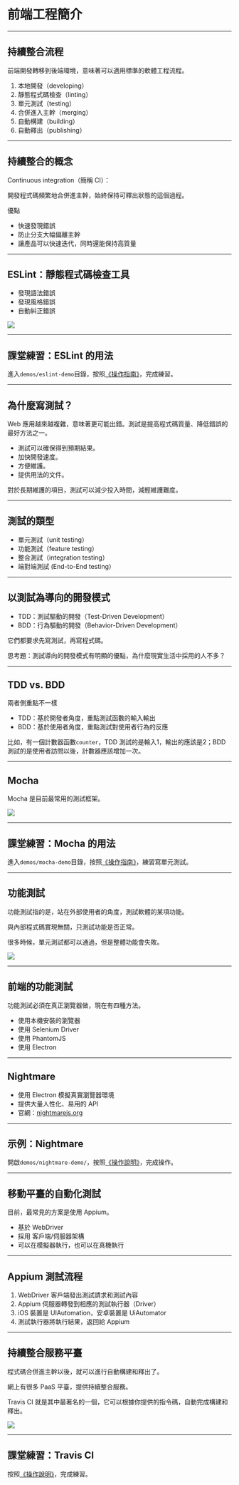 # 前端工程簡介

---

## 持續整合流程

前端開發轉移到後端環境，意味著可以適用標準的軟體工程流程。

1. 本地開發（developing）
1. 靜態程式碼檢查（linting）
1. 單元測試（testing）
1. 合併進入主幹（merging）
1. 自動構建（building）
1. 自動釋出（publishing）

---

## 持續整合的概念

Continuous integration（簡稱 CI）：

開發程式碼頻繁地合併進主幹，始終保持可釋出狀態的這個過程。

優點

- 快速發現錯誤
- 防止分支大幅偏離主幹
- 讓產品可以快速迭代，同時還能保持高質量

---

## ESLint：靜態程式碼檢查工具

- 發現語法錯誤
- 發現風格錯誤
- 自動糾正錯誤

![](./images/eslint.png)

---

## 課堂練習：ESLint 的用法

進入`demos/eslint-demo`目錄，按照[《操作指南》](../demos/README.md#eslint)，完成練習。

---

## 為什麼寫測試？

Web 應用越來越複雜，意味著更可能出錯。測試是提高程式碼質量、降低錯誤的最好方法之一。

- 測試可以確保得到預期結果。
- 加快開發速度。
- 方便維護。
- 提供用法的文件。

對於長期維護的項目，測試可以減少投入時間，減輕維護難度。

---

## 測試的類型

- 單元測試（unit testing）
- 功能測試（feature testing）
- 整合測試（integration testing）
- 端對端測試 (End-to-End testing）

---

## 以測試為導向的開發模式

- TDD：測試驅動的開發（Test-Driven Development）
- BDD：行為驅動的開發（Behavior-Driven Development）

它們都要求先寫測試，再寫程式碼。

思考題：測試導向的開發模式有明顯的優點，為什麼現實生活中採用的人不多？

---

## TDD vs. BDD

兩者側重點不一樣

- TDD：基於開發者角度，重點測試函數的輸入輸出
- BDD：基於使用者角度，重點測試對使用者行為的反應

比如，有一個計數器函數`counter`，TDD 測試的是輸入1，輸出的應該是2；BDD 測試的是使用者訪問以後，計數器應該增加一次。

---

## Mocha

Mocha 是目前最常用的測試框架。

![](./images/mocha.png)

---

## 課堂練習：Mocha 的用法

進入`demos/mocha-demo`目錄，按照[《操作指南》](../demos/README.md#mocha)，練習寫單元測試。

---

## 功能測試

功能測試指的是，站在外部使用者的角度，測試軟體的某項功能。

與內部程式碼實現無關，只測試功能是否正常。

很多時候，單元測試都可以通過，但是整體功能會失敗。

![](./images/functional-test.jpg)

---

## 前端的功能測試

功能測試必須在真正瀏覽器做，現在有四種方法。

- 使用本機安裝的瀏覽器
- 使用 Selenium Driver
- 使用 PhantomJS
- 使用 Electron

---

## Nightmare

- 使用 Electron 模擬真實瀏覽器環境
- 提供大量人性化、易用的 API
- 官網：[nightmarejs.org](http://www.nightmarejs.org/)

---

## 示例：Nightmare

開啟`demos/nightmare-demo/`，按照[《操作說明》](../demos/README.md#nightmare)，完成操作。

---

## 移動平臺的自動化測試

目前，最常見的方案是使用 Appium。

- 基於 WebDriver
- 採用 客戶端/伺服器架構
- 可以在模擬器執行，也可以在真機執行

---

## Appium 測試流程

1. WebDriver 客戶端發出測試請求和測試內容
1. Appium 伺服器轉發到相應的測試執行器（Driver）
1. iOS 裝置是 UIAutomation，安卓裝置是 UiAutomator
1. 測試執行器將執行結果，返回給 Appium

---

## 持續整合服務平臺

程式碼合併進主幹以後，就可以進行自動構建和釋出了。

網上有很多 PaaS 平臺，提供持續整合服務。

Travis CI 就是其中最著名的一個，它可以根據你提供的指令碼，自動完成構建和釋出。

![](./images/travis-ci.png)

---

## 課堂練習：Travis CI

按照[《操作說明》](../demos/README.md#travis-ci)，完成練習。
